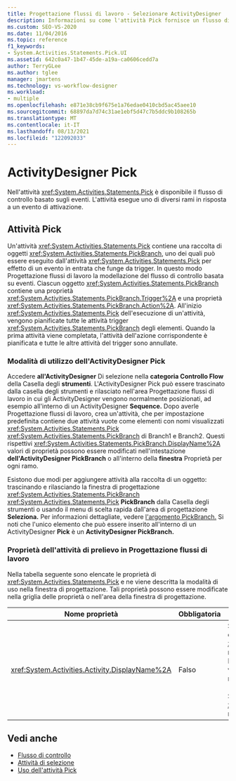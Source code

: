 ```yaml
---
title: Progettazione flussi di lavoro - Selezionare ActivityDesigner
description: Informazioni su come l'attività Pick fornisce un flusso di controllo basato su eventi ed esegue uno dei diversi rami in risposta a un evento di attivazione.
ms.custom: SEO-VS-2020
ms.date: 11/04/2016
ms.topic: reference
f1_keywords:
- System.Activities.Statements.Pick.UI
ms.assetid: 642c0a47-1b47-45de-a19a-ca0606cedd7a
author: TerryGLee
ms.author: tglee
manager: jmartens
ms.technology: vs-workflow-designer
ms.workload:
- multiple
ms.openlocfilehash: e871e38cb9f675e1a76edae0410cbd5ac45aee10
ms.sourcegitcommit: 68897da7d74c31ae1ebf5d47c7b5ddc9b108265b
ms.translationtype: MT
ms.contentlocale: it-IT
ms.lasthandoff: 08/13/2021
ms.locfileid: "122092033"
---
```

# <a name="pick-activity-designer"></a>ActivityDesigner Pick

Nell'attività <xref:System.Activities.Statements.Pick> è disponibile il flusso di controllo basato sugli eventi. L'attività esegue uno di diversi rami in risposta a un evento di attivazione.

## <a name="the-pick-activity"></a>Attività Pick

Un'attività <xref:System.Activities.Statements.Pick> contiene una raccolta di oggetti <xref:System.Activities.Statements.PickBranch>, uno dei quali può essere eseguito dall'attività <xref:System.Activities.Statements.Pick> per effetto di un evento in entrata che funge da trigger. In questo modo Progettazione flussi di lavoro la modellazione del flusso di controllo basata su eventi. Ciascun oggetto <xref:System.Activities.Statements.PickBranch> contiene una proprietà <xref:System.Activities.Statements.PickBranch.Trigger%2A> e una proprietà <xref:System.Activities.Statements.PickBranch.Action%2A>. All'inizio <xref:System.Activities.Statements.Pick> dell'esecuzione di un'attività, vengono pianificate tutte le attività trigger <xref:System.Activities.Statements.PickBranch> degli elementi. Quando la prima attività viene completata, l'attività dell'azione corrispondente è pianificata e tutte le altre attività del trigger sono annullate.

### <a name="how-to-use-the-pick-activity-designer"></a>Modalità di utilizzo dell'ActivityDesigner Pick

Accedere **all'ActivityDesigner** Di selezione nella **categoria Controllo Flow** della Casella degli **strumenti**. L'ActivityDesigner Pick può essere  trascinato dalla casella degli strumenti e rilasciato nell'area Progettazione flussi di lavoro in cui gli ActivityDesigner vengono normalmente posizionati, ad esempio all'interno di un ActivityDesigner **Sequence.**  Dopo averle Progettazione flussi di lavoro, crea un'attività, che per impostazione predefinita contiene due attività vuote come elementi con nomi visualizzati <xref:System.Activities.Statements.Pick> <xref:System.Activities.Statements.PickBranch> di Branch1 e Branch2. Questi rispettivi <xref:System.Activities.Statements.PickBranch.DisplayName%2A> valori di proprietà possono essere modificati nell'intestazione **dell'ActivityDesigner PickBranch** o all'interno della **finestra** Proprietà per ogni ramo.

Esistono due modi per aggiungere attività alla raccolta di un oggetto: trascinando e rilasciando la finestra di progettazione <xref:System.Activities.Statements.PickBranch> <xref:System.Activities.Statements.Pick> **PickBranch**  dalla Casella degli strumenti o usando il menu di scelta rapida dall'area di progettazione **Seleziona.** Per informazioni dettagliate, vedere [l'argomento PickBranch.](../workflow-designer/pickbranch-activity-designer.md) Si noti che l'unico elemento che può essere inserito all'interno di un ActivityDesigner **Pick** è un **ActivityDesigner PickBranch.**

### <a name="pick-activity-properties-in-the-workflow-designer"></a>Proprietà dell'attività di prelievo in Progettazione flussi di lavoro

Nella tabella seguente sono elencate le proprietà di <xref:System.Activities.Statements.Pick> e ne viene descritta la modalità di uso nella finestra di progettazione. Tali proprietà possono essere modificate nella griglia delle proprietà o nell'area della finestra di progettazione.

|Nome proprietà|Obbligatoria|Utilizzo|
|-|--------------|-|
|<xref:System.Activities.Activity.DisplayName%2A>|Falso|Specifica il nome descrittivo dell'ActivityDesigner <xref:System.Activities.Statements.Pick> nell'intestazione. Il valore predefinito è Pick. Facoltativamente, è possibile modificare il valore nella griglia Proprietà o direttamente nell'intestazione dell'ActivityDesigner.<br /><br /> Sebbene la proprietà <xref:System.Activities.Activity.DisplayName%2A> non sia obbligatoria, se ne consiglia l'uso.|

## <a name="see-also"></a>Vedi anche

- [Flusso di controllo](../workflow-designer/control-flow-activity-designers.md)
- [Attività di selezione](/dotnet/framework/windows-workflow-foundation/pick-activity)
- [Uso dell'attività Pick](/dotnet/framework/windows-workflow-foundation/samples/using-the-pick-activity)